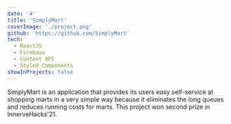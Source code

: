 ```yaml
---
date: '4'
title: 'SimplyMart'
coverImage: './project.png'
github: 'https://github.com/SimplyMart'
tech:
  - ReactJS
  - Firebase
  - Context API
  - Styled Components
showInProjects: false
---
```


SimplyMart is an application that provides its users easy self-service at shopping marts in a very simple way because it eliminates the long queues and reduces running costs for marts. This project won second prize in InnerveHacks'21.
